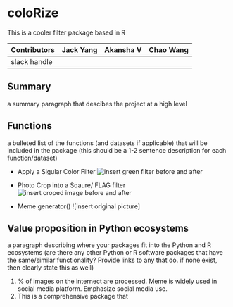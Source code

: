 # coloRize
This is a cooler filter package based in R

|Contributors |Jack Yang| Akansha V |Chao Wang|
|---|---|---|----|
|slack handle|[]()|[]()|[]()|

## Summary

a summary paragraph that descibes the project at a high level

## Functions
a bulleted list of the functions (and datasets if applicable) that will be included in the package (this should be a 1-2 sentence description for each function/dataset)
- Apply a Sigular Color Filter
![insert green filter before and after]()

- Photo Crop into a Sqaure/ FLAG filter
![insert croped image before and after]()

- Meme generator()
![insert original picture]


## Value proposition in Python ecosystems
a paragraph describing where your packages fit into the Python and R ecosystems (are there any other Python or R software packages that have the same/similar functionality? Provide links to any that do. if none exist, then clearly state this as well)

1. % of images on the internect are processed. Meme is widely used in social media platform. Emphasize social media use. 
2. This is a comprehensive package that 
